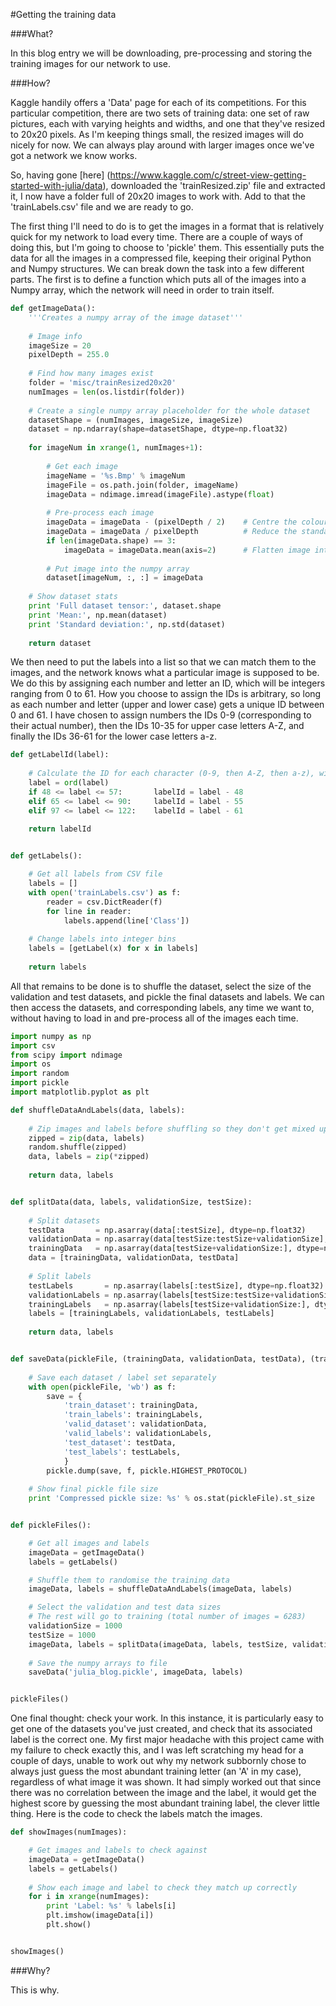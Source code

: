 #Getting the training data

###What?

In this blog entry we will be downloading, pre-processing and storing the training images for our network to use.

###How?

Kaggle handily offers a 'Data' page for each of its competitions. For this particular competition, there are two sets of training data: one set of raw pictures, each with varying heights and widths, and one that they've resized to 20x20 pixels. As I'm keeping things small, the resized images will do nicely for now. We can always play around with larger images once we've got a network we know works.

So, having gone [here] (https://www.kaggle.com/c/street-view-getting-started-with-julia/data), downloaded the 'trainResized.zip' file and extracted it, I now have a folder full of 20x20 images to work with. Add to that the 'trainLabels.csv' file and we are ready to go.

The first thing I'll need to do is to get the images in a format that is relatively quick for my network to load every time. There are a couple of ways of doing this, but I'm going to choose to 'pickle' them. This essentially puts the data for all the images in a compressed file, keeping their original Python and Numpy structures. We can break down the task into a few different parts. The first is to define a function which puts all of the images into a Numpy array, which the network will need in order to train itself.

```python
def getImageData():
	'''Creates a numpy array of the image dataset'''
	
	# Image info
	imageSize = 20
	pixelDepth = 255.0
	
	# Find how many images exist
	folder = 'misc/trainResized20x20'
	numImages = len(os.listdir(folder))
	
	# Create a single numpy array placeholder for the whole dataset
	datasetShape = (numImages, imageSize, imageSize)
	dataset = np.ndarray(shape=datasetShape, dtype=np.float32)
	
	for imageNum in xrange(1, numImages+1):
		
		# Get each image
		imageName = '%s.Bmp' % imageNum
		imageFile = os.path.join(folder, imageName)
		imageData = ndimage.imread(imageFile).astype(float)
		
		# Pre-process each image
		imageData = imageData - (pixelDepth / 2)	# Centre the colour values around zero
		imageData = imageData / pixelDepth			# Reduce the standard deviation to 1
		if len(imageData.shape) == 3:
			imageData = imageData.mean(axis=2)		# Flatten image into a 2D greyscale image
		
		# Put image into the numpy array
		dataset[imageNum, :, :] = imageData
    
	# Show dataset stats
	print 'Full dataset tensor:', dataset.shape
	print 'Mean:', np.mean(dataset)
	print 'Standard deviation:', np.std(dataset)
	
	return dataset
```

We then need to put the labels into a list so that we can match them to the images, and the network knows what a particular image is supposed to be. We do this by assigning each number and letter an ID, which will be integers ranging from 0 to 61. How you choose to assign the IDs is arbitrary, so long as each number and letter (upper and lower case) gets a unique ID between 0 and 61. I have chosen to assign numbers the IDs 0-9 (corresponding to their actual number), then the IDs 10-35 for upper case letters A-Z, and finally the IDs 36-61 for the lower case letters a-z.

```python
def getLabelId(label):
	
	# Calculate the ID for each character (0-9, then A-Z, then a-z), with 62 in total
	label = ord(label)
	if 48 <= label <= 57:		labelId = label - 48
	elif 65 <= label <= 90:		labelId = label - 55
	elif 97 <= label <= 122:	labelId = label - 61
	
	return labelId


def getLabels():

	# Get all labels from CSV file
	labels = []
	with open('trainLabels.csv') as f:
		reader = csv.DictReader(f)
		for line in reader:
			labels.append(line['Class'])
	
	# Change labels into integer bins
	labels = [getLabel(x) for x in labels]
	
	return labels
```

All that remains to be done is to shuffle the dataset, select the size of the validation and test datasets, and pickle the final datasets and labels. We can then access the datasets, and corresponding labels, any time we want to, without having to load in and pre-process all of the images each time.

```python
import numpy as np
import csv
from scipy import ndimage
import os
import random
import pickle
import matplotlib.pyplot as plt

def shuffleDataAndLabels(data, labels):
	
	# Zip images and labels before shuffling so they don't get mixed up
	zipped = zip(data, labels)
	random.shuffle(zipped)
	data, labels = zip(*zipped)
	
	return data, labels


def splitData(data, labels, validationSize, testSize):
	
	# Split datasets
	testData       = np.asarray(data[:testSize], dtype=np.float32)
	validationData = np.asarray(data[testSize:testSize+validationSize], dtype=np.float32)
	trainingData   = np.asarray(data[testSize+validationSize:], dtype=np.float32)
	data = [trainingData, validationData, testData]
	
	# Split labels
	testLabels       = np.asarray(labels[:testSize], dtype=np.float32)
	validationLabels = np.asarray(labels[testSize:testSize+validationSize], dtype=np.float32)
	trainingLabels   = np.asarray(labels[testSize+validationSize:], dtype=np.float32)
	labels = [trainingLabels, validationLabels, testLabels]
	
	return data, labels


def saveData(pickleFile, (trainingData, validationData, testData), (trainingLabels, validationLabels, testLabels)):
	
	# Save each dataset / label set separately
	with open(pickleFile, 'wb') as f:
		save = {
			'train_dataset': trainingData,
			'train_labels': trainingLabels,
			'valid_dataset': validationData,
			'valid_labels': validationLabels,
			'test_dataset': testData,
			'test_labels': testLabels,
			}
		pickle.dump(save, f, pickle.HIGHEST_PROTOCOL)
	
	# Show final pickle file size
	print 'Compressed pickle size: %s' % os.stat(pickleFile).st_size


def pickleFiles():

	# Get all images and labels
	imageData = getImageData()
	labels = getLabels()

	# Shuffle them to randomise the training data
	imageData, labels = shuffleDataAndLabels(imageData, labels)

	# Select the validation and test data sizes
	# The rest will go to training (total number of images = 6283)
	validationSize = 1000
	testSize = 1000
	imageData, labels = splitData(imageData, labels, testSize, validationSize)
	
	# Save the numpy arrays to file
	saveData('julia_blog.pickle', imageData, labels)


pickleFiles()
```

One final thought: check your work. In this instance, it is particularly easy to get one of the datasets you've just created, and check that its associated label is the correct one. My first major headache with this project came with my failure to check exactly this, and I was left scratching my head for a couple of days, unable to work out why my network subbornly chose to always just guess the most abundant training letter (an 'A' in my case), regardless of what image it was shown. It had simply worked out that since there was no correlation between the image and the label, it would get the highest score by guessing the most abundant training label, the clever little thing. Here is the code to check the labels match the images.

```python
def showImages(numImages):

	# Get images and labels to check against
	imageData = getImageData()
	labels = getLabels()
	
	# Show each image and label to check they match up correctly
	for i in xrange(numImages):
		print 'Label: %s' % labels[i]
		plt.imshow(imageData[i])
		plt.show()


showImages()
```

###Why?

This is why.
